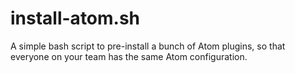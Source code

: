 # install-atom.sh
A simple bash script to pre-install a bunch of Atom plugins, so that everyone on your team has the same Atom configuration.
